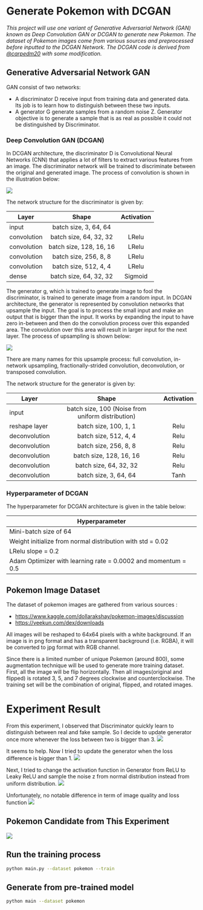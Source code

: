 # Generate Pokemon with DCGAN

*This project will use one variant of Generative Adversarial Network (GAN) known as Deep Convolution GAN or DCGAN to generate new Pokemon. The dataset of Pokemon images come from various sources and preprocessed before inputted to the DCGAN Network. The DCGAN code is derived from [@carpedm20](https://github.com/carpedm20/DCGAN-tensorflow) with some modification.*

## Generative Adversarial Network GAN
GAN consist of two networks:

 - A discriminator D receive input from training data and generated data. Its job is to learn how to distinguish between these two inputs.
 - A generator G generate samples from a random noise Z. Generator objective is to generate a sample that is as real as possible it could not be distinguished by Discriminator.

 ### Deep Convolution GAN (DCGAN)
In DCGAN architecture, the discriminator D is Convolutional Neural Networks (CNN) that applies a lot of filters to extract various features from an image. The discriminator network will be trained to discriminate between the original and generated image. The process of convolution is shown in the illustration below:

![](http://deeplearning.net/software/theano_versions/dev/_images/same_padding_no_strides_transposed.gif)

The network structure for the discriminator is given by:

| Layer        | Shape           | Activation           |
| ------------- |:-------------:|:-------------:|
| input     | batch size, 3, 64, 64 | |
| convolution      | batch size, 64, 32, 32  | LRelu |
| convolution      | batch size, 128, 16, 16  |LRelu | 
| convolution      | batch size, 256, 8, 8  | LRelu |
| convolution      | batch size, 512, 4, 4 | LRelu |
| dense      | batch size, 64, 32, 32 | Sigmoid |


The generator g, which is trained to generate image to fool the discriminator, is trained to generate image from a random input. In DCGAN architecture, the generator is represented by convolution networks that upsample the input. The goal is to process the small input and make an output that is bigger than the input. It works by expanding the input to have zero in-between and then do the convolution process over this expanded area. The convolution over this area will result in larger input for the next layer. The process of upsampling is shown below: 

![](http://deeplearning.net/software/theano_versions/dev/_images/padding_strides_transposed.gif)

There are many names for this upsample process: full convolution, in-network upsampling, fractionally-strided convolution, deconvolution, or transposed convolution. 

The network structure for the generator is given by:

| Layer        | Shape           | Activation           |
| ------------- |:-------------:|:-------------:|
| input     | batch size, 100 (Noise from uniform distribution) | |
| reshape layer      | batch size, 100, 1, 1  | Relu |
| deconvolution      | batch size, 512, 4, 4   |Relu | 
| deconvolution      | batch size, 256, 8, 8  | Relu |
| deconvolution      | batch size, 128, 16, 16 | Relu |
| deconvolution      | batch size, 64, 32, 32 | Relu |
| deconvolution      | batch size, 3, 64, 64 | Tanh |


 ### Hyperparameter of DCGAN
The hyperparameter for DCGAN architecture is given in the table below:

| Hyperparameter        |
| ------------- |
| Mini-batch size of 64     |
| Weight initialize from normal distribution with std = 0.02      |  
| LRelu slope = 0.2      |
| Adam Optimizer with learning rate = 0.0002 and momentum = 0.5      |


## Pokemon Image Dataset
The dataset of pokemon images are gathered from various sources :
 - https://www.kaggle.com/dollarakshay/pokemon-images/discussion
 - https://veekun.com/dex/downloads

All images will be reshaped to 64x64 pixels with a white background. If an image is in png format and has a transparent background (i.e. RGBA), it will be converted to jpg format with RGB channel.

Since there is a limited number of unique Pokemon (around 800), some augmentation technique will be used to generate more training dataset. First, all the image will be flip horizontally. Then all images(original and flipped) is rotated 3, 5, and 7 degrees clockwise and counterclockwise. The training set will be the combination of original, flipped, and rotated images.

# Experiment Result
<!---Here is the training process on unaugmented data--->

<!---![](https://media.giphy.com/media/3o751ZJJiwArkl9OZG/giphy.gif)--->

<!---Now I tried to double the dataset by flip it horizontally--->

<!---![](https://media.giphy.com/media/xULW8sv6Lci0to18oU/giphy.gif)--->

<!---Finally, rotate the image and combine it with flip and the original image--->

<!---![](https://media.giphy.com/media/3oFzmhJedokWQEGiY0/giphy.gif)--->

From this experiment, I observed that Discriminator quickly learn to distinguish between real and fake sample. So I decide to update generator once more whenever the loss between two is bigger than 3.
![](https://preview.ibb.co/j0WyfR/Screenshot_from_2017_12_15_16_44_57.png)

It seems to help. Now I tried to update the generator when the loss difference is bigger than 1.
![](https://preview.ibb.co/jQNAum/Screenshot_from_2017_12_15_16_49_22.png)

Next, I tried to change the activation function in Generator from ReLU to Leaky ReLU and sample the noise z from normal distribution instead from uniform distribution.
![](https://media.giphy.com/media/xT0xeEvnEgaaxxRrnW/giphy.gif)

Unfortunately, no notable difference in term of image quality and loss function
![](https://preview.ibb.co/cT2Vem/Screenshot_from_2017_12_15_16_49_23.png)

## Pokemon Candidate from This Experiment
![](https://image.ibb.co/bNRqFR/pokemon_candidate.png)

## Run the training process
```sh
python main.py --dataset pokemon --train
```

## Generate from pre-trained model
```sh
python main --dataset pokemon
```









